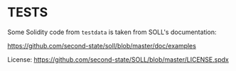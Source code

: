# TESTS

Some Solidity code from `testdata` is taken from SOLL's documentation:

https://github.com/second-state/soll/blob/master/doc/examples

License: https://github.com/second-state/SOLL/blob/master/LICENSE.spdx